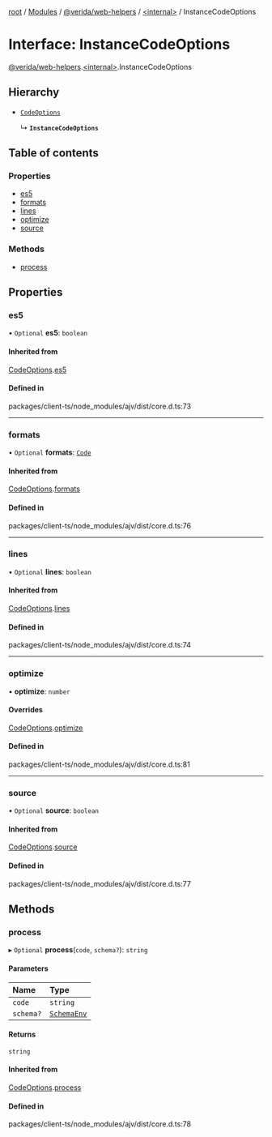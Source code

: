 [root](../README.md) / [Modules](../modules.md) / [@verida/web-helpers](../modules/verida_web_helpers.md) / [<internal\>](../modules/verida_web_helpers._internal_.md) / InstanceCodeOptions

# Interface: InstanceCodeOptions

[@verida/web-helpers](../modules/verida_web_helpers.md).[<internal\>](../modules/verida_web_helpers._internal_.md).InstanceCodeOptions

## Hierarchy

- [`CodeOptions`](verida_web_helpers._internal_.CodeOptions.md)

  ↳ **`InstanceCodeOptions`**

## Table of contents

### Properties

- [es5](verida_web_helpers._internal_.InstanceCodeOptions.md#es5)
- [formats](verida_web_helpers._internal_.InstanceCodeOptions.md#formats)
- [lines](verida_web_helpers._internal_.InstanceCodeOptions.md#lines)
- [optimize](verida_web_helpers._internal_.InstanceCodeOptions.md#optimize)
- [source](verida_web_helpers._internal_.InstanceCodeOptions.md#source)

### Methods

- [process](verida_web_helpers._internal_.InstanceCodeOptions.md#process)

## Properties

### es5

• `Optional` **es5**: `boolean`

#### Inherited from

[CodeOptions](verida_web_helpers._internal_.CodeOptions.md).[es5](verida_web_helpers._internal_.CodeOptions.md#es5)

#### Defined in

packages/client-ts/node_modules/ajv/dist/core.d.ts:73

___

### formats

• `Optional` **formats**: [`Code`](../modules/verida_web_helpers._internal_.md#code)

#### Inherited from

[CodeOptions](verida_web_helpers._internal_.CodeOptions.md).[formats](verida_web_helpers._internal_.CodeOptions.md#formats)

#### Defined in

packages/client-ts/node_modules/ajv/dist/core.d.ts:76

___

### lines

• `Optional` **lines**: `boolean`

#### Inherited from

[CodeOptions](verida_web_helpers._internal_.CodeOptions.md).[lines](verida_web_helpers._internal_.CodeOptions.md#lines)

#### Defined in

packages/client-ts/node_modules/ajv/dist/core.d.ts:74

___

### optimize

• **optimize**: `number`

#### Overrides

[CodeOptions](verida_web_helpers._internal_.CodeOptions.md).[optimize](verida_web_helpers._internal_.CodeOptions.md#optimize)

#### Defined in

packages/client-ts/node_modules/ajv/dist/core.d.ts:81

___

### source

• `Optional` **source**: `boolean`

#### Inherited from

[CodeOptions](verida_web_helpers._internal_.CodeOptions.md).[source](verida_web_helpers._internal_.CodeOptions.md#source)

#### Defined in

packages/client-ts/node_modules/ajv/dist/core.d.ts:77

## Methods

### process

▸ `Optional` **process**(`code`, `schema?`): `string`

#### Parameters

| Name | Type |
| :------ | :------ |
| `code` | `string` |
| `schema?` | [`SchemaEnv`](../classes/verida_web_helpers._internal_.SchemaEnv.md) |

#### Returns

`string`

#### Inherited from

[CodeOptions](verida_web_helpers._internal_.CodeOptions.md).[process](verida_web_helpers._internal_.CodeOptions.md#process)

#### Defined in

packages/client-ts/node_modules/ajv/dist/core.d.ts:78
